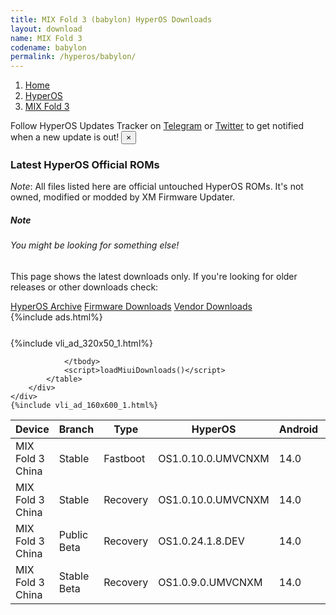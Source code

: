 ```yaml
---
title: MIX Fold 3 (babylon) HyperOS Downloads
layout: download
name: MIX Fold 3
codename: babylon
permalink: /hyperos/babylon/
---
```

<nav aria-label="breadcrumb">
    <ol class="breadcrumb">
        <li class="breadcrumb-item"><a href="/">Home</a></li>
        <li class="breadcrumb-item"><a href="/hyperos/">HyperOS</a></li>
        <li class="breadcrumb-item active" aria-current="page"><a href="/hyperos/babylon/">MIX Fold 3</a></li>
    </ol>
</nav>
<div class="alert alert-primary alert-dismissible fade show" role="alert">
    Follow HyperOS Updates Tracker on <a href="https://t.me/MIUIUpdatesTracker" class="alert-link">Telegram</a>
     or <a href="https://twitter.com/MiFwUpdater" class="alert-link">Twitter</a> to get notified when a new update is out!
    <button type="button" class="close" data-dismiss="alert" aria-label="Close">
        <span aria-hidden="true">&times;</span>
    </button>
</div>

### Latest HyperOS Official ROMs
*Note*: All files listed here are official untouched HyperOS ROMs. It's not owned, modified or modded by XM Firmware Updater.
<div class="card">
  <div class="card-body">
    <h5 class="card-title">Note</h5>
    <h6 class="card-subtitle mb-2 text-muted">You might be looking for something else!</h6>
    <p class="card-text">This page shows the latest downloads only.
     If you're looking for older releases or other downloads check:</p>
    <a href="/archive/hyperos/babylon/" class="card-link">HyperOS Archive</a>
    <a href="/firmware/babylon/" class="card-link">Firmware Downloads</a>
    <a href="/vendor/babylon/" class="card-link">Vendor Downloads</a>
  </div>
</div>
{%include ads.html%}
<div class="row justify-content-center">
    <div class="col-10">
        <div class="table-responsive-md" style="margin-top: 25px;">
            {%include vli_ad_320x50_1.html%}
            <table id="miui" class="display dt-responsive nowrap compact table table-striped table-hover table-sm">
                <thead class="thead-dark">
                    <tr>
                        <th data-ref="device">Device</th>
                        <th data-ref="branch">Branch</th>
                        <th data-ref="type">Type</th>
                        <th data-ref="miui">HyperOS</th>
                        <th data-ref="android">Android</th>
                        <th data-ref="size">Size</th>
                        <th data-ref="size">Date</th>
                        <th data-ref="link">Link</th>
                    </tr>
                </thead>
                <tbody>
                <tr><td>MIX Fold 3 China</td><td>Stable</td><td>Fastboot</td><td>OS1.0.10.0.UMVCNXM</td><td>14.0</td><td>8.8 GB</td><td>2024-07-12</td><td><a href="/hyperos/babylon/stable/OS1.0.10.0.UMVCNXM/">Download</a></td></tr>
<tr><td>MIX Fold 3 China</td><td>Stable</td><td>Recovery</td><td>OS1.0.10.0.UMVCNXM</td><td>14.0</td><td>6.9 GB</td><td>2024-07-15</td><td><a href="/hyperos/babylon/stable/OS1.0.10.0.UMVCNXM/">Download</a></td></tr>
<tr><td>MIX Fold 3 China</td><td>Public Beta</td><td>Recovery</td><td>OS1.0.24.1.8.DEV</td><td>14.0</td><td>6.9 GB</td><td>2024-01-12</td><td><a href="/hyperos/babylon/public beta/OS1.0.24.1.8.DEV/">Download</a></td></tr>
<tr><td>MIX Fold 3 China</td><td>Stable Beta</td><td>Recovery</td><td>OS1.0.9.0.UMVCNXM</td><td>14.0</td><td>6.9 GB</td><td>2024-07-08</td><td><a href="/hyperos/babylon/stable beta/OS1.0.9.0.UMVCNXM/">Download</a></td></tr>

                </tbody>
                <script>loadMiuiDownloads()</script>
            </table>
        </div>
    </div>
    {%include vli_ad_160x600_1.html%}
</div>
